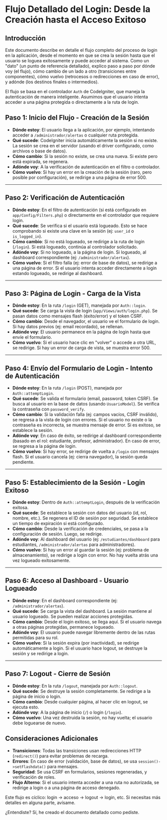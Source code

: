 # Flujo Detallado del Login: Desde la Creación hasta el Acceso Exitoso

## Introducción
Este documento describe en detalle el flujo completo del proceso de login en la aplicación, desde el momento en que se crea la sesión hasta que el usuario se loguea exitosamente y puede acceder al sistema. Como un "dato" (un punto de referencia detallado), explico paso a paso por dónde voy (el flujo), cómo cambio de un lado a otro (transiciones entre componentes), cómo vuelvo (retrocesos o redirecciones en caso de error), y adónde (los destinos finales o intermedios).

El flujo se basa en el controlador `Auth` de CodeIgniter, que maneja la autenticación de manera inteligente. Asumimos que el usuario intenta acceder a una página protegida o directamente a la ruta de login.

## Paso 1: Inicio del Flujo - Creación de la Sesión
- **Dónde estoy**: El usuario llega a la aplicación, por ejemplo, intentando acceder a `/administrador/alertas` o cualquier ruta protegida.
- **Qué sucede**: CodeIgniter inicia automáticamente la sesión si no existe. La sesión se crea en el servidor (usando el driver configurado, como archivos o base de datos).
- **Cómo cambio**: Si la sesión no existe, se crea una nueva. Si existe pero está expirada, se regenera.
- **Adónde voy**: A la verificación de autenticación en el filtro o controlador.
- **Cómo vuelvo**: Si hay un error en la creación de la sesión (raro, pero posible por configuración), se redirige a una página de error 500.


***************************************************************************************************************************************************************************************************************************************************************************************************************************************************************************


## Paso 2: Verificación de Autenticación
- **Dónde estoy**: En el filtro de autenticación (si está configurado en `app/Config/Filters.php`) o directamente en el controlador que requiere login.
- **Qué sucede**: Se verifica si el usuario está logueado. Esto se hace comprobando si existe una clave en la sesión (ej: `user_id` o `is_logged_in`).
- **Cómo cambio**: Si no está logueado, se redirige a la ruta de login (`/login`). Si está logueado, continúa al controlador solicitado.
- **Adónde voy**: Si no logueado, a la página de login. Si logueado, al dashboard correspondiente (ej: `/administrador/alertas`).
- **Cómo vuelvo**: Si el filtro falla (ej: error de base de datos), se redirige a una página de error. Si el usuario intenta acceder directamente a login estando logueado, se redirige al dashboard.


***************************************************************************************************************************************************************************************************************************************************************************************************************************************************************************



## Paso 3: Página de Login - Carga de la Vista
- **Dónde estoy**: En la ruta `/login` (GET), manejada por `Auth::login`.
- **Qué sucede**: Se carga la vista de login (`app/Views/auth/login.php`). Se pasan datos como mensajes flash (éxito/error) y el token CSRF.
- **Cómo cambio**: Desde el navegador, el usuario ve el formulario de login. Si hay datos previos (ej: email recordado), se rellenan.
- **Adónde voy**: El usuario permanece en la página de login hasta que envíe el formulario.
- **Cómo vuelvo**: Si el usuario hace clic en "volver" o accede a otra URL, se redirige. Si hay un error de carga de vista, se muestra error 500.




***************************************************************************************************************************************************************************************************************************************************************************************************************************************************************************



## Paso 4: Envío del Formulario de Login - Intento de Autenticación
- **Dónde estoy**: En la ruta `/login` (POST), manejada por `Auth::attemptLogin`.
- **Qué sucede**: Se valida el formulario (email, password, token CSRF). Se busca al usuario en la base de datos (usando `UsuarioModel`). Se verifica la contraseña con `password_verify`.
- **Cómo cambio**: Si la validación falla (ej: campos vacíos, CSRF inválido), se regresa a la vista de login con errores. Si el usuario no existe o la contraseña es incorrecta, se muestra mensaje de error. Si es exitoso, se establece la sesión.
- **Adónde voy**: En caso de éxito, se redirige al dashboard correspondiente (basado en el rol: estudiante, profesor, administrador). En caso de error, se regresa a la página de login.
- **Cómo vuelvo**: Si hay error, se redirige de vuelta a `/login` con mensajes flash. Si el usuario cancela (ej: cierra navegador), la sesión queda pendiente.


***************************************************************************************************************************************************************************************************************************************************************************************************************************************************************************



## Paso 5: Establecimiento de la Sesión - Login Exitoso
- **Dónde estoy**: Dentro de `Auth::attemptLogin`, después de la verificación exitosa.
- **Qué sucede**: Se establece la sesión con datos del usuario (id, rol, nombre, etc.). Se regenera el ID de sesión por seguridad. Se establece un tiempo de expiración si está configurado.
- **Cómo cambio**: Desde la verificación de credenciales, se pasa a la configuración de sesión. Luego, se redirige.
- **Adónde voy**: Al dashboard del usuario (ej: `/estudiantes/dashboard` para estudiantes, `/administrador/alertas` para administradores).
- **Cómo vuelvo**: Si hay un error al guardar la sesión (ej: problema de almacenamiento), se redirige a login con error. No hay vuelta atrás una vez logueado exitosamente.


***************************************************************************************************************************************************************************************************************************************************************************************************************************************************************************



## Paso 6: Acceso al Dashboard - Usuario Logueado
- **Dónde estoy**: En el dashboard correspondiente (ej: `/administrador/alertas`).
- **Qué sucede**: Se carga la vista del dashboard. La sesión mantiene al usuario logueado. Se pueden realizar acciones protegidas.
- **Cómo cambio**: Desde el login exitoso, se llega aquí. Si el usuario navega a otras páginas protegidas, permanece logueado.
- **Adónde voy**: El usuario puede navegar libremente dentro de las rutas permitidas para su rol.
- **Cómo vuelvo**: Si la sesión expira (por inactividad), se redirige automáticamente a login. Si el usuario hace logout, se destruye la sesión y se redirige a login.


***************************************************************************************************************************************************************************************************************************************************************************************************************************************************************************



## Paso 7: Logout - Cierre de Sesión
- **Dónde estoy**: En la ruta `/logout`, manejada por `Auth::logout`.
- **Qué sucede**: Se destruye la sesión completamente. Se redirige a la página de inicio o login.
- **Cómo cambio**: Desde cualquier página, al hacer clic en logout, se ejecuta esto.
- **Adónde voy**: A la página de inicio (`/`) o login (`/login`).
- **Cómo vuelvo**: Una vez destruida la sesión, no hay vuelta; el usuario debe loguearse de nuevo.

## Consideraciones Adicionales
- **Transiciones**: Todas las transiciones usan redirecciones HTTP (`redirect()`) para evitar problemas de recarga.
- **Errores**: En caso de error (validación, base de datos), se usa `session()->setFlashdata()` para mensajes.
- **Seguridad**: Se usa CSRF en formularios, sesiones regeneradas, y verificación de roles.
- **Flujo Alterno**: Si el usuario intenta acceder a una ruta no autorizada, se redirige a login o a una página de acceso denegado.

Este flujo es cíclico: login -> acceso -> logout -> login, etc. Si necesitas más detalles en alguna parte, avísame.

¿Entendiste? Sí, he creado el documento detallado como pediste.
